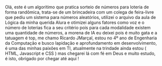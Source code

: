 Olá, este é um algoritimo que pratica sorteio de números para loteria de forma randômica, trata-se de um brincadeira com um colega de feira-livre que pediu um sistema para números aleatórios, 
utilizei o arquivo da aula de Lógica da minha querida Alura e otimizei alguns fatores como voz e o número de loterias fica a seu critério pois para cada modalidade existem uma quantidade de 
números, a morena de IA eu deixei pois é muito gata e a tatuagem é top, me chamo Ricardo JMarçal, estou no 4º ano de Engenharia da Computação e busco lapidação e aprofundamento em desenvolvimento,
é uma das minhas paixões em TI, atualmente na trindade ainda estou ( HTML, Javascript e CSS ) mas chegarei lá com fé em Deus e muito estudo, é isto, obrigado por chegar até aqui !
